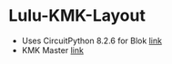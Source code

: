 # Lulu-KMK-Layout
- Uses CircuitPython 8.2.6 for Blok [link](https://circuitpython.org/board/boardsource_blok/)
- KMK Master [link](https://github.com/KMKfw/kmk_firmware)